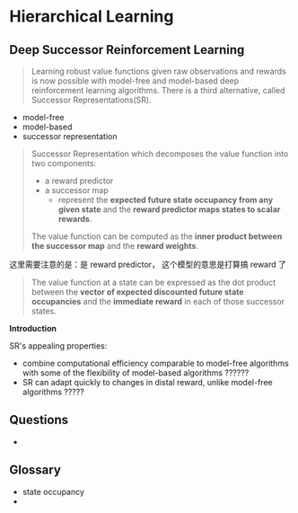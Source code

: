 # Hierarchical Learning

## Deep Successor Reinforcement Learning

> Learning robust value functions given raw observations and rewards is now possible with model-free and model-based deep reinforcement learning algorithms. There is a third alternative, called Successor Representations(SR).

* model-free
* model-based
* successor representation



> Successor Representation which decomposes the value function into two components:
>
> * a reward predictor
> * a successor map
>   * represent the **expected future state occupancy from any given state** and the **reward predictor maps states to scalar rewards**. 
>
> The value function can be computed as the **inner product between the successor map** and the **reward weights**.

这里需要注意的是：是 reward predictor， 这个模型的意思是打算搞 reward 了



> The value function at a state can be expressed as the dot product between the **vector of expected discounted future state occupancies** and the **immediate reward** in each of those successor states.



**Introduction**

SR's appealing properties:

* combine computational efficiency comparable to model-free algorithms with some of the flexibility of model-based algorithms   ??????
* SR can adapt quickly to changes in distal reward, unlike model-free algorithms ?????



## Questions

* ​



## Glossary

* state occupancy
* ​